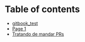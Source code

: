 # Table of contents

* [gitbook\_test](README.md)
* [Page 1](page-1.md)
* [Tratando de mandar PRs](tratando-de-mandar-prs.md)

